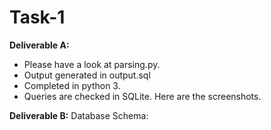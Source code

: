 # Task-1

**Deliverable A:** 
- Please have a look at parsing.py. 
- Output generated in output.sql
- Completed in python 3.
- Queries are checked in SQLite. Here are the screenshots.

**Deliverable B:** 
Database Schema:

